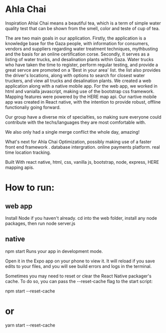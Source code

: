 

# Ahla Chai

Inspiration
Ahlai Chai means a beautiful tea, which is a term of simple water quality test that can be shown from the smell, color and teste of cup of tea.

The are two main goals in our application. Firstly, the application is a knowledge base for the Gaza people, with information for consumers, vendors and suppliers regarding water treatment techniques, mythbusting and the basis for an online certification corse.
Secondly, it serves as a listing of water trucks, and desalination plants within Gaza. Water trucks who have taken the time to register, perform regular testing, and provide a great servce are promoted on a 'Best in your area' list. the list also provides the driver's locations, along with options to search for closest water truckers, and view all trucks and desalination plants.
We created a web application along with a native mobile app. For the web app, we worked in html and vanialla javascript, making use of the bootstrap css framework. Mapping features were powered by the HERE map api.
Our nartive mobile app was created in React native, with the intention to provide robust, offline functionaliy going forward.

Our group have a diverse mix of specialties, so making sure everyone could contribute with the techs/languages they are most comfortable with.

We also only had a single merge conflict the whole day, amazing!

What's next for Ahla Chai
Optimization, possibly making use of a faster front end framework . database intergration. online payments platform. real time location tracking.

Built With
react native, html, css, vanilla js, bootstrap, node, express, HERE mapping apis.

# How to run:
## web app
Install Node if you haven't already. cd into the web folder, install any node packages, then run node server.js

## native
npm start
Runs your app in development mode.

Open it in the Expo app on your phone to view it. It will reload if you save edits to your files, and you will see build errors and logs in the terminal.

Sometimes you may need to reset or clear the React Native packager's cache. To do so, you can pass the --reset-cache flag to the start script:

npm start --reset-cache
# or
yarn start --reset-cache
